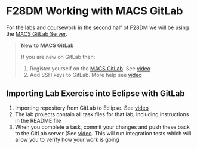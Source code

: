 # F28DM Working with MACS GitLab

For the labs and coursework in the second half of F28DM we will be using the [MACS GitLab Server](https://gitlab-student.macs.hw.ac.uk/).

> __New to MACS GitLab__
>
> If you are new on GitLab then:
> 1. Register yourself on the [MACS GitLab](https://gitlab-student.macs.hw.ac.uk/). See  [video](https://web.microsoftstream.com/video/2a478620-8bad-45da-98d6-eb3f2d9c17e2)
> 1. Add SSH keys to GitLab. More help see [video](https://web.microsoftstream.com/video/0be001a9-85fe-43a7-8a50-ab4a5afbbd22)

## Importing Lab Exercise into Eclipse with GitLab
1. Importing repository from GitLab to Eclipse. See [video](https://web.microsoftstream.com/video/fba33dae-0508-4c30-9382-9561d18ea802)
1. The lab projects contain all task files for that lab, including instructions in the README file
1. When you complete a task, commit your changes and push these back to the GitLab server (See [video](https://web.microsoftstream.com/video/a332d698-37b9-47f1-84aa-c750e7f1e1bd). This will run integration tests which will allow you to verify how your work is going
